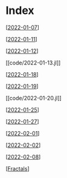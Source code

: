 # Index


[[2022-01-07]]

[[2022-01-11]]

[[2022-01-12]]

[[code/2022-01-13.jl]]

[[2022-01-18]]

[[2022-01-19]]

[[code/2022-01-20.jl]]

[[2022-01-25]]

[[2022-01-27]]

[[2022-02-01]]

[[2022-02-02]]

[[2022-02-08]]

[[Fractals]]

[//begin]: # "Autogenerated link references for markdown compatibility"
[2022-01-07]: 2022-01-07 "2022-01-07"
[2022-01-11]: 2022-01-11 "2022-01-11"
[2022-01-12]: 2022-01-12 "2022-01-12"
[2022-01-18]: 2022-01-18 "2022-01-18"
[2022-01-19]: 2022-01-19 "2022-01-19"
[2022-01-25]: 2022-01-25 "2022-01-25"
[2022-01-27]: 2022-01-27 "2022-01-27"
[2022-02-01]: 2022-02-01 "2022-02-01"
[2022-02-02]: 2022-02-02 "2022-02-02"
[2022-02-08]: 2022-02-08 "2022-02-08"
[Fractals]: Fractals "Fractals"
[//end]: # "Autogenerated link references"